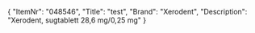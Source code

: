 {
  "ItemNr": "048546",
  "Title": "test",
  "Brand": "Xerodent",
  "Description": "Xerodent, sugtablett 28,6 mg/0,25 mg"
}